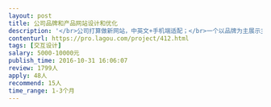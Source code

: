 ```yaml
---                
layout: post       
title: 公司品牌和产品网站设计和优化           
description: '</br>公司打算做新网站，中英文+手机端适配；</br>一个以品牌为主展示主页，一个以推广销售为主的产品主页；</br>负责整个页面的规划、设计、交互设计等。</br>'     
contenturl: https://pro.lagou.com/project/412.html      
tags: [交互设计]            
salary: 5000-10000元          
publish_time: 2016-10-31 16:06:07         
review: 1799人                   
apply: 48人                   
recommend: 15人                   
time_range: 1-3个月              
---                 
```


